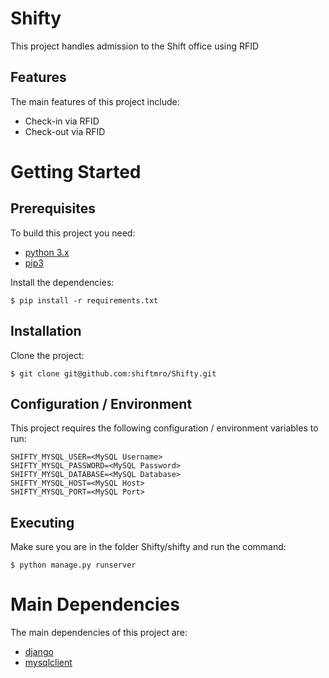 # Shifty

This project handles admission to the Shift office using RFID

## Features

The main features of this project include:

- Check-in via RFID
- Check-out via RFID

# Getting Started

## Prerequisites

To build this project you need:

- [python 3.x](https://www.python.org/download/releases/3.0/)
- [pip3](https://pip.pypa.io/en/stable/installing/)

Install the dependencies:

    $ pip install -r requirements.txt

## Installation

Clone the project:

    $ git clone git@github.com:shiftmro/Shifty.git

## Configuration / Environment

This project requires the following configuration / environment variables to run:

```
SHIFTY_MYSQL_USER=<MySQL Username>
SHIFTY_MYSQL_PASSWORD=<MySQL Password>
SHIFTY_MYSQL_DATABASE=<MySQL Database>
SHIFTY_MYSQL_HOST=<MySQL Host>
SHIFTY_MYSQL_PORT=<MySQL Port>
```

## Executing

Make sure you are in the folder Shifty/shifty and run the command:

    $ python manage.py runserver

# Main Dependencies

The main dependencies of this project are:

- [django](https://pypi.org/project/Django/)
- [mysqlclient](https://pypi.org/project/mysqlclient/)

